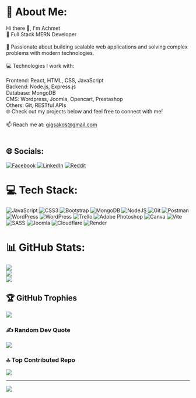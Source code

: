 # 💫 About Me:
Hi there 👋, I'm Achmet<br>🚀 Full Stack MERN Developer<br><br>🌟 Passionate about building scalable web applications and solving complex problems with modern technologies.<br><br>💻 Technologies I work with:<br><br>Frontend: React, HTML, CSS, JavaScript<br>Backend: Node.js, Express.js<br>Database: MongoDB<br>CMS: Wordpress, Joomla, Opencart, Prestashop<br>Others: Git, RESTful APIs<br>🌐 Check out my projects below and feel free to connect with me!<br><br>📫 Reach me at: gigsakos@gmail.com<br><br>


## 🌐 Socials:
[![Facebook](https://img.shields.io/badge/Facebook-%231877F2.svg?logo=Facebook&logoColor=white)](https://facebook.com/gigsakos) [![LinkedIn](https://img.shields.io/badge/LinkedIn-%230077B5.svg?logo=linkedin&logoColor=white)](https://linkedin.com/in/achmet-ch) [![Reddit](https://img.shields.io/badge/Reddit-%23FF4500.svg?logo=Reddit&logoColor=white)](https://reddit.com/user/gigsakos) 

# 💻 Tech Stack:
![JavaScript](https://img.shields.io/badge/javascript-%23323330.svg?style=for-the-badge&logo=javascript&logoColor=%23F7DF1E) ![CSS3](https://img.shields.io/badge/css3-%231572B6.svg?style=for-the-badge&logo=css3&logoColor=white) ![Bootstrap](https://img.shields.io/badge/bootstrap-%238511FA.svg?style=for-the-badge&logo=bootstrap&logoColor=white) ![MongoDB](https://img.shields.io/badge/MongoDB-%234ea94b.svg?style=for-the-badge&logo=mongodb&logoColor=white) ![NodeJS](https://img.shields.io/badge/node.js-6DA55F?style=for-the-badge&logo=node.js&logoColor=white) ![Git](https://img.shields.io/badge/git-%23F05033.svg?style=for-the-badge&logo=git&logoColor=white) ![Postman](https://img.shields.io/badge/Postman-FF6C37?style=for-the-badge&logo=postman&logoColor=white) ![WordPress](https://img.shields.io/badge/WordPress-%23117AC9.svg?style=for-the-badge&logo=WordPress&logoColor=white) ![WordPress](https://img.shields.io/badge/WordPress-%23117AC9.svg?style=for-the-badge&logo=WordPress&logoColor=white) ![Trello](https://img.shields.io/badge/Trello-%23026AA7.svg?style=for-the-badge&logo=Trello&logoColor=white) ![Adobe Photoshop](https://img.shields.io/badge/adobe%20photoshop-%2331A8FF.svg?style=for-the-badge&logo=adobe%20photoshop&logoColor=white) ![Canva](https://img.shields.io/badge/Canva-%2300C4CC.svg?style=for-the-badge&logo=Canva&logoColor=white) ![Vite](https://img.shields.io/badge/vite-%23646CFF.svg?style=for-the-badge&logo=vite&logoColor=white) ![SASS](https://img.shields.io/badge/SASS-hotpink.svg?style=for-the-badge&logo=SASS&logoColor=white) ![Joomla](https://img.shields.io/badge/joomla-%235091CD.svg?style=for-the-badge&logo=joomla&logoColor=white) ![Cloudflare](https://img.shields.io/badge/Cloudflare-F38020?style=for-the-badge&logo=Cloudflare&logoColor=white) ![Render](https://img.shields.io/badge/Render-%46E3B7.svg?style=for-the-badge&logo=render&logoColor=white)
# 📊 GitHub Stats:
![](https://github-readme-stats.vercel.app/api?username=AchmetCh&theme=shadow_green&hide_border=false&include_all_commits=true&count_private=true)<br/>
![](https://github-readme-streak-stats.herokuapp.com/?user=AchmetCh&theme=shadow_green&hide_border=false)<br/>
![](https://github-readme-stats.vercel.app/api/top-langs/?username=AchmetCh&theme=shadow_green&hide_border=false&include_all_commits=true&count_private=true&layout=compact)

## 🏆 GitHub Trophies
![](https://github-profile-trophy.vercel.app/?username=AchmetCh&theme=shadow_green&no-frame=false&no-bg=false&margin-w=4)

### ✍️ Random Dev Quote
![](https://quotes-github-readme.vercel.app/api?type=horizontal&theme=merko)

### 🔝 Top Contributed Repo
![](https://github-contributor-stats.vercel.app/api?username=AchmetCh&limit=5&theme=shadow_green&combine_all_yearly_contributions=true)

---
[![](https://visitcount.itsvg.in/api?id=AchmetCh&icon=2&color=3)](https://visitcount.itsvg.in)

<!-- Proudly created with GPRM ( https://gprm.itsvg.in ) -->
